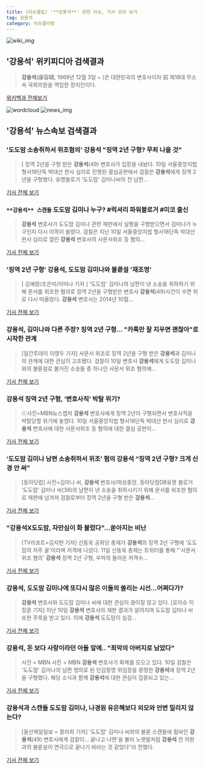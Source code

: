 ```yaml
---
title: (이슈클립) '**강용석**' 관련 이슈, 기사 모아 보기
tag: 강용석
category: 이슈클리핑
---
```

![wiki_img](https://user-images.githubusercontent.com/42597476/44503234-41136a80-a6d0-11e8-9071-6fc6418eafe4.png)
## **'**강용석**'** 위키피디아 검색결과
>**강용석**(康容碩, 1969년 12월 3일 ~ )은 대한민국의 변호사이자 前 제18대 무소속 국회의원을 역임한 정치인이다.

<a href="https://ko.wikipedia.org/wiki/강용석" target="_blank">위키백과 전체보기</a>

![wordcloud](https://s3.ap-northeast-2.amazonaws.com/lyrics101-wordcloud/2018-09-11-1536633142.png)
![news_img](https://user-images.githubusercontent.com/42597476/44507050-1206f400-a6e4-11e8-8d98-7ffbfebb353f.png)
## **'**강용석**'** 뉴스속보 검색결과
### '도도맘 소송취하서 위조혐의' **강용석** "징역 2년 구형? 무죄 나올 것"

>[ 징역 2년을 구형 받은 **강용석**(49) 변호사가 입장을 내놨다. 10일 서울중앙지법 형사18단독 박대산 판사 심리로 진행된 결심공판에서 검찰은 **강용석**에게 징역 2년을 구형했다. 유명블로거 '도도맘' 김미나씨의 전 남편...

<a href="http://www.mydaily.co.kr/new_yk/html/read.php?newsid=201809110614817948&ext=na" target="_blank">기사 전체 보기</a>

### `**강용석** 스캔들` 도도맘 김미나 누구? #럭셔리 파워블로거 #미코 출신

>**강용석** 변호사가 도도맘 김미나 관련 재판에서 실형을 구형받으면서 김미나가 누구인지 다시 이목이 쏠렸다. 검찰은 지난 10일 서울중앙지법 형사18단독 박대산 판사 심리로 열린 **강용석** 변호사의 사문서위조 등 혐의...

<a href="http://star.mk.co.kr/new/view.php?mc=ST&year=2018&no=571663" target="_blank">기사 전체 보기</a>

### '징역 2년 구형' **강용석**, 도도맘 김미나와 불륜설 '재조명'

>[ 김예랑/조은미/이미나 기자 ] '도도맘' 김미나의 남편이 낸 소송을 취하하기 위해 문서를 위조한 혐의로 징역 2년을 구형받은 변호사 **강용석**(49)사건이 수면 위로 다시 떠올랐다. **강용석** 변호사는 2014년 10월...

<a href="http://news.hankyung.com/article/201809111739H" target="_blank">기사 전체 보기</a>

### **강용석**, 김미나와 다른 주장? 징역 2년 구형… "카톡만 잘 지우면 괜찮아"로 시작한 관계

>[일간투데이 이영두 기자] 사문서 위조로 징역 2년을 구형 받은 **강용석**과 김미나의 관계에 대한 관심이 고조됐다. 검찰이 10일 변호사 **강용석**에게 도도맘 김미나와의 불륜설로 불거진 소송들 중 하나인 사문서 위조 혐의에...

<a href="http://www.dtoday.co.kr/news/articleView.html?idxno=278165" target="_blank">기사 전체 보기</a>

### **강용석** 징역 2년 구형, ‘변호사직’ 박탈 위기?

>ⓒ사진=MBN뉴스캡처 **강용석** 변호사에게 징역 2년이 구형되면서 변호사직을 박탈당할 위기에 놓였다. 10일 서울중앙지법 형사18단독 박대산 판사 심리로 **강용석** 변호사에 대한 사문서위조 등 혐의에 대한 결심 공판이...

<a href="http://www.dailian.co.kr/news/view/738453/?sc=naver" target="_blank">기사 전체 보기</a>

### ‘도도맘 김미나 남편 소송취하서 위조’ 혐의 **강용석** “징역 2년 구형? 크게 신경 안 써”

>[동아닷컴] 사진=김미나 씨, **강용석** 변호사/여성중앙, 동아닷컴DB유명 블로거 ‘도도맘’ 김미나 씨(36)의 남편이 낸 소송을 취하시키기 위해 문서를 위조한 혐의로 재판에 넘겨져 검찰로부터 징역 2년을 구형 받은 **강용석**...

<a href="http://news.donga.com/3/all/20180911/91925889/2" target="_blank">기사 전체 보기</a>

### "**강용석**X도도맘, 자만심이 화 불렀다"…쏟아지는 비난

>[TV리포트=김지현 기자] 신동욱 공화당 총재가 **강용석**의 징역 2년 구형에 '도도맘의 저주 꼴'이라며 저격에 나섰다. 11일 신동욱 총재는 트위터를 통해 "'사문서 위조 혐의' **강용석** 징역 2년 구형, 우파의 돌아온 저격수...

<a href="http://www.tvreport.co.kr/?c=news&m=newsview&idx=1079219" target="_blank">기사 전체 보기</a>

### **강용석**, 도도맘 김미나에 또다시 많은 이들의 쏠리는 시선...어쩌다가?

>**강용석** 변호사와 도도맘 김미나 씨에 대한 관심이 끊이질 않고 있다. [로이슈 이장훈 기자] 지난 10일 **강용석** 변호사의 재판 결과가 알려지며 도도맘 김미나 씨 또한 주목을 받고 있다. 이에 **강용석** 도도맘이 실검...

<a href="http://www.lawissue.co.kr/view.php?ud=2018091108204567306a28b45db0_12" target="_blank">기사 전체 보기</a>

### **강용석**, 돈 보다 사랑이라던 아들 앞에.. "최악의 아버지로 남았다"

>사진 = MBN 사진 = MBN **강용석** 변호사가 화제를 모으고 있다. 10일 검찰은 '도도맘' 김미나의 남편 명의로 된 인감증명 위임장을 증명한 **강용석**에 징역 2년을 구형했다. 해당 소식과 함께 **강용석**에 대한 관심이 집중되고 있는...

<a href="http://www.sjbnews.com/news/articleView.html?idxno=617794" target="_blank">기사 전체 보기</a>

### **강용석**과 스캔들 도도맘 김미나, 나경원 유은혜보다 외모와 언변 밀리지 않는다?

>[울산제일일보 = 황라희 기자] '도도맘' 김미나 씨와의 불륜 스캔들에 휩싸인 **강용석**(49) 변호사에게 검찰이... 끝나고 나면'을 불러 노랫말처럼 **강용석** 전 의원과의 불륜설이 연극으로 끝나기 바라는 것 같았다"라 전했다.

<a href="http://www.ujeil.com/news/articleView.html?idxno=214821" target="_blank">기사 전체 보기</a>


